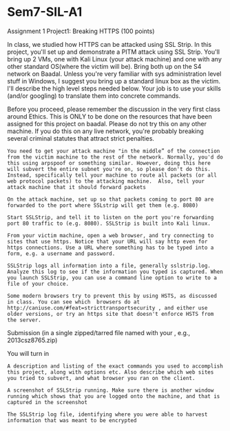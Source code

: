 Sem7-SIL-A1
===========

Assignment 1
Project1: Breaking HTTPS (100 points)

In class, we studied how HTTPS can be attacked using SSL Strip. In this project, you'll set up and demonstrate a PITM attack using SSL Strip. You'll bring up 2 VMs, one with Kali Linux (your attack machine) and one with any other standard OS(where the victim will be). Bring both up on the S4 network on Baadal. Unless you're very familiar with sys administration level stuff in Windows, I suggest you bring up a standard linux box as the victim. I'll describe the high level steps needed below. Your job is to use your skills (and/or googling) to translate them into concrete commands.

Before you proceed, please remember the discussion in the very first class around Ethics. This is ONLY to be done on the resources that have been assigned for this project on baadal. Please do not try this on any other machine. If you do this on any live network, you're probably breaking several criminal statutes that attract strict penalties.

    You need to get your attack machine "in the middle” of the connection from the victim machine to the rest of the network. Normally, you'd do this using arpspoof or something similar. However, doing this here will subvert the entire subnet you're on, so please don't do this. Instead, specifically tell your machine to route all packets (or all web protocol packets) to the attacking machine.  Also, tell your attack machine that it should forward packets

    On the attack machine, set up so that packets coming to port 80 are forwarded to the port where SSLstrip will get them (e.g. 8080)

    Start SSLStrip, and tell it to listen on the port you're forwarding port 80 traffic to (e.g. 8080). SSLStrip is built into Kali linux.

    From your victim machine, open a web browser, and try connecting to sites that use https. Notice that your URL will say http even for https connections. Use a URL where something has to be typed into a form, e.g. a username and password.

    SSLStrip logs all information into a file, generally sslstrip.log. Analyze this log to see if the information you typed is captured. When you launch SSLStrip, you can use a command line option to write to a file of your choice.  

    Some modern browsers try to prevent this by using HSTS, as discussed in class. You can see which  browsers do at http://caniuse.com/#feat=stricttransportsecurity , and either use older versions, or try an https site that doesn't enforce HSTS from the server.


Submission (in a single zipped/tarred file named with your <entrynumber>, e.g., 2013csz8765.zip)

You will turn in

    A description and listing of the exact commands you used to accomplish this project, along with options etc. Also describe which web sites you tried to subvert, and what browser you ran on the client.

    A screenshot of SSLStrip running. Make sure there is another window running which shows that you are logged onto the machine, and that is captured in the screenshot

    The SSLStrip log file, identifying where you were able to harvest information that was meant to be encrypted
